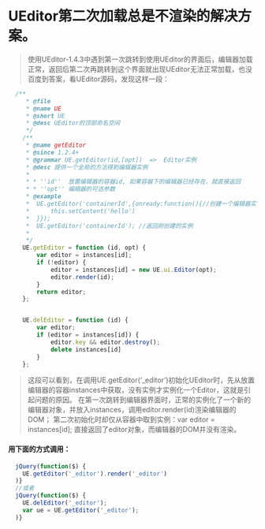 # UEditor第二次加载总是不渲染的解决方案。
>使用UEditor-1.4.3中遇到第一次跳转到使用UEditor的界面后，编辑器加载正常，返回后第二次再跳转到这个界面就出现UEditor无法正常加载，也没百度到答案，看UEditor源码，发现这样一段：
```javascript
  /**
     * @file
     * @name UE
     * @short UE
     * @desc UEditor的顶部命名空间
     */
    /**
     * @name getEditor
     * @since 1.2.4+
     * @grammar UE.getEditor(id,[opt])  =>  Editor实例
     * @desc 提供一个全局的方法得到编辑器实例
     *
     * * ''id''  放置编辑器的容器id, 如果容器下的编辑器已经存在，就直接返回
     * * ''opt'' 编辑器的可选参数
     * @example
     *  UE.getEditor('containerId',{onready:function(){//创建一个编辑器实例
     *      this.setContent('hello')
     *  }});
     *  UE.getEditor('containerId'); //返回刚创建的实例
     *
     */
    UE.getEditor = function (id, opt) {
        var editor = instances[id];
        if (!editor) {
            editor = instances[id] = new UE.ui.Editor(opt);
            editor.render(id);
        }
        return editor;
    };


    UE.delEditor = function (id) {
        var editor;
        if (editor = instances[id]) {
            editor.key && editor.destroy();
            delete instances[id]
        }
    };
```
>这段可以看到，在调用UE.getEditor(‘_editor’)初始化UEditor时，先从放置编辑器的容器instances中获取，没有实例才实例化一个Editor，这就是引起问题的原因。
在第一次跳转到编辑器界面时，正常的实例化了一个新的编辑器对象，并放入instances，调用editor.render(id)渲染编辑器的DOM；
第二次初始化时却仅从容器中取到实例：var editor = instances[id]; 直接返回了editor对象，而编辑器的DOM并没有渲染。

#### 用下面的方式调用：
```javascript
  jQuery(function($) {
    UE.getEditor('_editor').render('_editor')
  )}
  //或者
  jQuery(function($) {
    UE.delEditor('_editor');
    var ue = UE.getEditor('_editor');
  )}
```